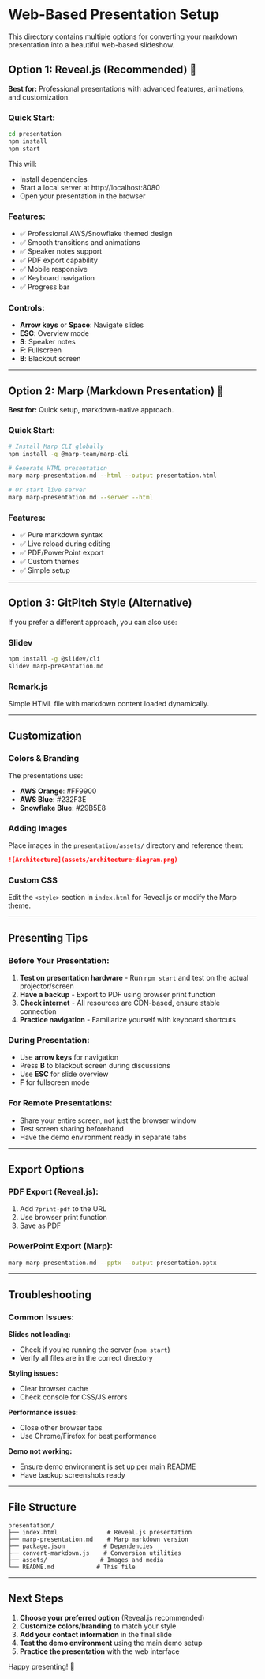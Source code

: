 # Web-Based Presentation Setup

This directory contains multiple options for converting your markdown presentation into a beautiful web-based slideshow.

## Option 1: Reveal.js (Recommended) 🚀

**Best for:** Professional presentations with advanced features, animations, and customization.

### Quick Start:
```bash
cd presentation
npm install
npm start
```

This will:
- Install dependencies
- Start a local server at http://localhost:8080
- Open your presentation in the browser

### Features:
- ✅ Professional AWS/Snowflake themed design
- ✅ Smooth transitions and animations
- ✅ Speaker notes support
- ✅ PDF export capability
- ✅ Mobile responsive
- ✅ Keyboard navigation
- ✅ Progress bar

### Controls:
- **Arrow keys** or **Space**: Navigate slides
- **ESC**: Overview mode
- **S**: Speaker notes
- **F**: Fullscreen
- **B**: Blackout screen

---

## Option 2: Marp (Markdown Presentation) 📝

**Best for:** Quick setup, markdown-native approach.

### Quick Start:
```bash
# Install Marp CLI globally
npm install -g @marp-team/marp-cli

# Generate HTML presentation
marp marp-presentation.md --html --output presentation.html

# Or start live server
marp marp-presentation.md --server --html
```

### Features:
- ✅ Pure markdown syntax
- ✅ Live reload during editing
- ✅ PDF/PowerPoint export
- ✅ Custom themes
- ✅ Simple setup

---

## Option 3: GitPitch Style (Alternative)

If you prefer a different approach, you can also use:

### Slidev
```bash
npm install -g @slidev/cli
slidev marp-presentation.md
```

### Remark.js
Simple HTML file with markdown content loaded dynamically.

---

## Customization

### Colors & Branding
The presentations use:
- **AWS Orange**: #FF9900
- **AWS Blue**: #232F3E  
- **Snowflake Blue**: #29B5E8

### Adding Images
Place images in the `presentation/assets/` directory and reference them:
```markdown
![Architecture](assets/architecture-diagram.png)
```

### Custom CSS
Edit the `<style>` section in `index.html` for Reveal.js or modify the Marp theme.

---

## Presenting Tips

### Before Your Presentation:
1. **Test on presentation hardware** - Run `npm start` and test on the actual projector/screen
2. **Have a backup** - Export to PDF using browser print function
3. **Check internet** - All resources are CDN-based, ensure stable connection
4. **Practice navigation** - Familiarize yourself with keyboard shortcuts

### During Presentation:
- Use **arrow keys** for navigation
- Press **B** to blackout screen during discussions
- Use **ESC** for slide overview
- **F** for fullscreen mode

### For Remote Presentations:
- Share your entire screen, not just the browser window
- Test screen sharing beforehand
- Have the demo environment ready in separate tabs

---

## Export Options

### PDF Export (Reveal.js):
1. Add `?print-pdf` to the URL
2. Use browser print function
3. Save as PDF

### PowerPoint Export (Marp):
```bash
marp marp-presentation.md --pptx --output presentation.pptx
```

---

## Troubleshooting

### Common Issues:

**Slides not loading:**
- Check if you're running the server (`npm start`)
- Verify all files are in the correct directory

**Styling issues:**
- Clear browser cache
- Check console for CSS/JS errors

**Performance issues:**
- Close other browser tabs
- Use Chrome/Firefox for best performance

**Demo not working:**
- Ensure demo environment is set up per main README
- Have backup screenshots ready

---

## File Structure

```
presentation/
├── index.html              # Reveal.js presentation
├── marp-presentation.md    # Marp markdown version
├── package.json           # Dependencies
├── convert-markdown.js    # Conversion utilities
├── assets/               # Images and media
└── README.md            # This file
```

---

## Next Steps

1. **Choose your preferred option** (Reveal.js recommended)
2. **Customize colors/branding** to match your style
3. **Add your contact information** in the final slide
4. **Test the demo environment** using the main demo setup
5. **Practice the presentation** with the web interface

Happy presenting! 🎉